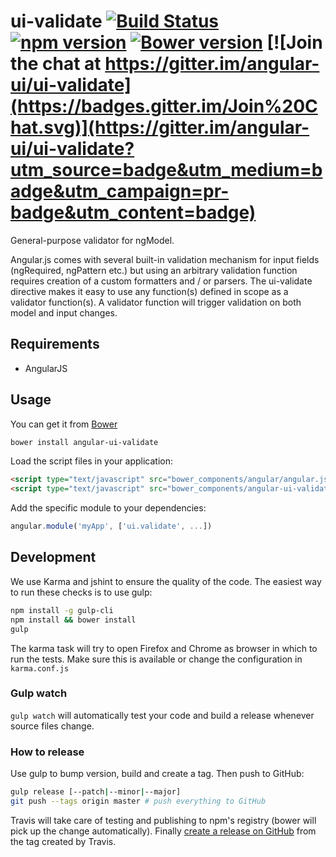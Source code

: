 # ui-validate [![Build Status](https://travis-ci.org/angular-ui/ui-validate.svg?branch=master)](https://travis-ci.org/angular-ui/ui-validate) [![npm version](https://badge.fury.io/js/angular-ui-validate.svg)](http://badge.fury.io/js/angular-ui-validate) [![Bower version](https://badge.fury.io/bo/angular-ui-validate.svg)](http://badge.fury.io/bo/angular-ui-validate) [![Join the chat at https://gitter.im/angular-ui/ui-validate](https://badges.gitter.im/Join%20Chat.svg)](https://gitter.im/angular-ui/ui-validate?utm_source=badge&utm_medium=badge&utm_campaign=pr-badge&utm_content=badge)

General-purpose validator for ngModel.

Angular.js comes with several built-in validation mechanism for input fields (ngRequired, ngPattern etc.) but using
an arbitrary validation function requires creation of a custom formatters and / or parsers.
The ui-validate directive makes it easy to use any function(s) defined in scope as a validator function(s).
A validator function will trigger validation on both model and input changes.

## Requirements

- AngularJS

## Usage


You can get it from [Bower](http://bower.io/)

```sh
bower install angular-ui-validate
```

Load the script files in your application:

```html
<script type="text/javascript" src="bower_components/angular/angular.js"></script>
<script type="text/javascript" src="bower_components/angular-ui-validate/dist/validate.js"></script>
```

Add the specific module to your dependencies:

```javascript
angular.module('myApp', ['ui.validate', ...])
```

## Development

We use Karma and jshint to ensure the quality of the code.  The easiest way to run these checks is to use gulp:

```sh
npm install -g gulp-cli
npm install && bower install
gulp
```

The karma task will try to open Firefox and Chrome as browser in which to run the tests.  Make sure this is available or change the configuration in `karma.conf.js`


### Gulp watch

`gulp watch` will automatically test your code and build a release whenever source files change.

### How to release

Use gulp to bump version, build and create a tag. Then push to GitHub:

````sh
gulp release [--patch|--minor|--major]
git push --tags origin master # push everything to GitHub
````

Travis will take care of testing and publishing to npm's registry (bower will pick up the change automatically). Finally [create a release on GitHub](https://github.com/angular-ui/ui-validate/releases/new) from the tag created by Travis.
